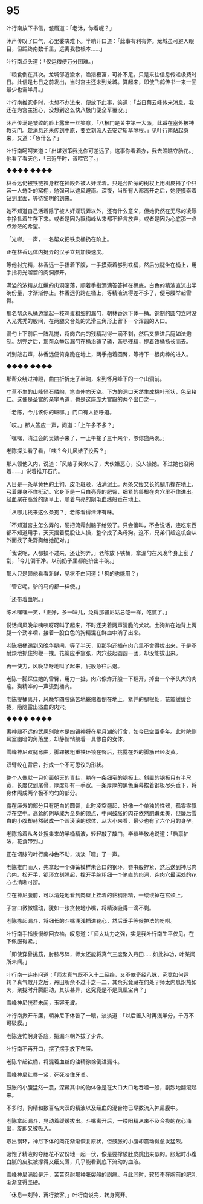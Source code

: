# 95

叶行南放下书信，皱眉道：「老沐，你看呢？」

沐声传叹了口气，心里委决难下。半晌开口道：「此事有利有弊。龙城虽可避人眼目，但距终南数千里，远离我教根本……」

叶行南点头道：「仅运粮便万分困难。」

「粮食倒在其次。龙城邻近渝水，渔猎极富，可补不足。只是来往信息传递极费时日。此信是七日之前发出，当时宫主还未到龙城。算起来，即使飞鸽传书一来一回最少也需半月。」

叶行南推究多时，也想不办法来，便放下此事，笑道：「当日蔡云峰传来消息，我还在为宫主担心，没想到这么快八极门便全军覆没。」

沐声传满是皱纹的脸上露出一丝笑意，「八极门是关中第一大派，此番在塞外被神教灭门。趁消息还未传到中原，要立刻派人去安定斩草除根。」见叶行南站起身来，又道：「急什么？」

叶行南呵呵笑道：「出谋划策我比你可差远了，这事你看着办，我去瞧瞧夺胎花。」他看了看天色，「已近午时，该喂它了。」

◆◆◆◆ ◆◆◆◆

林香远仍被铁链裸身栓在神殿外被人奸淫着。只是台阶旁的树杈上用树皮搭了个只容一人蜷卧的窝棚，勉强可以遮风避雨。深夜，当所有人都离开之后，她便摸索着钻到里面，等待黎明的到来。

她不知道自己活着除了被人奸淫玩弄以外，还有什么意义，但她仍然在无尽的凌辱中挣扎着生存下来。或者是因为飘梅峰从来都不轻言放弃，或者是因为心底那一点点渺茫的希望。

「光啷」一声，一名帮众把铁皮桶扔在阶上。

正在林香远体内挺弄的汉子立刻加快速度。

等他射完精，林香远一手捂着下腹，一手摸索着够到铁桶，然后分腿坐在桶上，用手指将光溜溜的肉洞撑开。

满溢的浓精从红嫩的肉洞滚落，顺着手指滴滴答答掉在桶底，白色的精液直流出半碗份量，才渐渐停止。林香远仍跨在桶上，等精液流得差不多了，便弓腰举起雪臀。

那名帮众从桶边拿起一枝鸡蛋粗细的漏勺，朝林香远下体一捅。铜制的圆勺立时没入光秃秃的股间，在两腿交合处的光滑三角形上留下一个浑圆的入口。

漏勺上下前后一阵乱搅，将肉穴内的残精刮得一滴不剩，然后又插进后庭如法炮制。刮完之后，那帮众举起漏勺在桶沿磕了磕，沥尽残精，提着铁桶扬长而去。

听到敲击声，林香远便俯身跪在地上，两手抱着圆臀，等待下一根肉棒的进入。

◆◆◆◆ ◆◆◆◆

那帮众绕过神殿，曲曲折折走了半晌，来到怀月峰下的一个山洞前。

寸草不生的山峰怪石嶙峋，笔直伸向天空。下方的洞口天然生成桃叶形状，色呈褚红。这便是圣宫的亲字甬道，也是这座庞大宫殿的两个出口之一。

「老陈，今儿该你的班哪。」门口有人招呼道。

「哎。」那人答应一声，问道：「上午多不多？」

「嘿嘿，清江会的吴婊子来了，一上午接了三十来个，够你盛两碗。」

老陈探头看了看，「咦？今儿风婊子没客？」

那人领他入内，说道：「风婊子癸水来了，大伙嫌恶心，没人操她。不过她也没闲着……」说着推开石门。

入目是一条草黄色的土狗，皮毛斑驳，沾满泥土。两条又瘦又长的腿爪撑在地上，弓着腰身不住挺动。它身下是一只白亮亮的肥臀，细紧的兽根在肉穴里不住进出。经血聚在高耸的阴阜上，顺着乌亮的阴毛血线般垂在地上。

「从哪儿找来这么条狗？」老陈看得津津有味。

「不知道宫主怎么弄的，硬把流霜剑脑子给毁了。只会傻叫，不会说话，连吃东西都不知道用手，天天摇着屁股让人操，整个成了条母狗。这不，兄弟们趁这机会从外面找了条野狗给她配对。」

「我说呢，人都操不过来，还让狗弄。」老陈放下铁桶，拿漏勺在风晚华身上刮了刮，「今儿倒干净。以前奶子里都能挤出半碗。」

那人只是领他看看新鲜，见状不由问道：「狗的也能用？」

「管它呢。驴的马的都一样使。」

「还带着血呢。」

陈术嘿嘿一笑，「正好，多一味儿，免得那骚尼姑总吃一样，吃腻了。」

说话间风晚华咦咦呀呀叫了起来，不时还夹着两声清脆的犬吠。土狗趴在她背上两腿一个劲哆嗦，接着一股白色的狗精混在鲜血中淌了出来。

老陈把桶踢到风晚华腿间，等了半天，见那狗还插在肉穴里不舍得拔出来，于是不耐烦地抓住狗鞭一拽。花瓣应手翕张，肉穴鼓起圆圆一团，却没能拔出来。

再一使力，风晚华呀地叫了起来，屁股急往后退。

老陈一脚踩住她的雪臀，用力一扯，肉穴像炸开般一下翻开，掉出一个拳头大的肉瘤。狗精哗的一声流到桶内。

老陈提桶离开，风晚华四肢痛苦地蜷缩着倒在地上，紧并的腿根处，花瓣缓缓合拢，隐隐露出溢血的肉穴。

◆◆◆◆ ◆◆◆◆

离神殿不远的武凤别院本是四镇神将在星月湖的行舍，如今已空置多年。此时院侧耳室幽暗的角落里，却静悄悄躺着一具惨白的女体。

雪峰神尼双腿弯曲，脚踝被粗重铁环锁在臀后，挑露在外的脚筋已经发黄。

双臂绞在背后，拧成一个不可思议的形状。

整个人像就一只仰面朝天的青蛙，躺在一条细窄的钢板上。斜置的钢板只有半尺宽，长度仅到尾骨，厚度却有一手宽。一条厚厚的黑色廉幕挨着钢板尽头垂下，将身体隔成两个极不均匀的部分。

露在廉外的部分只有肥白的圆臀，此时凌空翘起，好像一个单独的性器，孤零零飘浮在空中。高耸的阴阜成为全身的顶点，中间鼓胀的肉花依然肥嫩柔美，但廉后雪白的小腹却赫然鼓成一个圆滚滚的球体，从大小来看，最少也有了六个月的身孕。

老陈拎着从各处搜集来的半桶精液，轻轻敲了敲门，毕恭毕敬地说道：「启禀护法，花食带到。」

正在切脉的叶行南神色不动，淡淡「嗯」了一声。

老陈推门而入，先拿起一个弹簧模样未合口的钢环，卷书般拧紧，然后送到神尼肉穴内。松开手，钢环立刻弹起，撑开手腕粗细一个笔直的肉洞，连肉穴最深处的花心也清晰可辨。

立在神尼腹前，可以清楚地看到肉壁上挂着的黏稠阳精，一缕缕掉在宫颈上。

子宫口微微蠕动，犹如一张贪婪地小嘴，将精液吸得一滴不剩。

老陈拣起漏斗，将细长的斗嘴浅浅插进花心，然后垂手等候护法的吩咐。

叶行南手指慢慢缩回衣袖，叹息道：「师太功力之强，实是我叶行南生平仅见，在下佩服得紧。」

「即使穿骨挑筋，肘膝尽碎，师太还能将真气三度聚入丹田……如此神功，叶某闻所未闻。」

叶行南一连串问道：「师太真气既不入十二经络，又不依奇经八脉，究竟如何运转？真气散开之后，丹田所余不过十之一二，其余究竟藏在何处？师太内息炽热如火，聚拢时升腾翻动，其状甚异，这究竟是不是凤凰宝典？」

雪峰神尼恍若未闻，玉容无波。

叶行南掀开布廉，朝神尼下体瞥了一眼，淡淡道：「以后置入时再浅半分，千万不可破膜。」

老陈连忙躬身答应，把漏斗朝外拔了少许。

叶行南不再开口，摆了摆手放下布廉。

老陈举起铁桶，将混着血丝的浊精徐徐倒进漏斗。

雪峰神尼红唇一紧，死死咬住牙关。

鼓胀的小腹猛然一震，深藏其中的物体像是在大口大口地吞噬一般，剧烈地翻滚起来。

不多时，狗精和数百名大汉的精液以及经血的混合物已尽数流入神尼腹中。

老陈拿起漏斗，晃动着缓缓拔出。斗嘴离开后，一缕阳精从来不及合拢的花心涌出，旋即又被吸入。

取出钢环，神尼下体的肉花渐渐恢复原状，但鼓胀的小腹却震动得愈发猛烈。

吸饱了精液的夺胎花不安份地一起一伏，像是要撑破肚皮跳出来似的。胀起时小腹白腻的皮肤被撑得又细又薄，几乎能看到底下流动的血液。

雪峰神尼满脸是汗，苦苦忍耐那种胀裂般的剧痛。与此同时，软软歪在胸前的肥乳渐渐变得坚硬。

「休息一刻钟，再行接客。」叶行南说完，转身离开。

